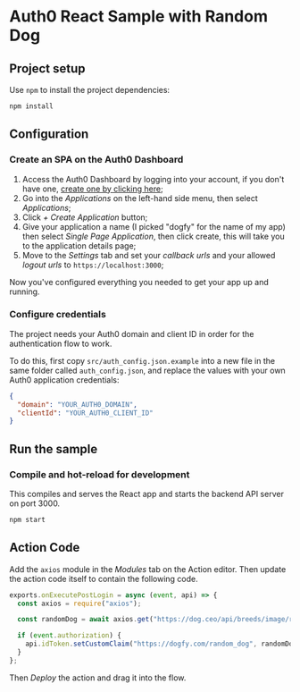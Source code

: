 # Auth0 React Sample with Random Dog

## Project setup

Use `npm` to install the project dependencies:

```bash
npm install
```

## Configuration

### Create an SPA on the Auth0 Dashboard

1. Access the Auth0 Dashboard by logging into your account, if you don't have one, [create one by clicking here]();
1. Go into the _Applications_ on the left-hand side menu, then select _Applications_;
1. Click _+ Create Application_ button;
1. Give your application a name (I picked "dogfy" for the name of my app) then select _Single Page Application_, then click create, this will take you to the application details page;
1. Move to the _Settings_ tab and set your _callback urls_ and your allowed _logout urls_ to `https://localhost:3000`;

Now you've configured everything you needed to get your app up and running.


### Configure credentials

The project needs your Auth0 domain and client ID in order for the authentication flow to work.

To do this, first copy `src/auth_config.json.example` into a new file in the same folder called `auth_config.json`, and replace the values with your own Auth0 application credentials:

```json
{
  "domain": "YOUR_AUTH0_DOMAIN",
  "clientId": "YOUR_AUTH0_CLIENT_ID"
}
```

## Run the sample

### Compile and hot-reload for development

This compiles and serves the React app and starts the backend API server on port 3000.

```bash
npm start
```

## Action Code

Add the `axios` module in the _Modules_ tab on the Action editor. Then update the action code itself to contain the following code.

```javascript
exports.onExecutePostLogin = async (event, api) => {
  const axios = require("axios");

  const randomDog = await axios.get("https://dog.ceo/api/breeds/image/random");

  if (event.authorization) {
    api.idToken.setCustomClaim("https://dogfy.com/random_dog", randomDog.data.message);
  }
};
```

Then _Deploy_ the action and drag it into the flow.
